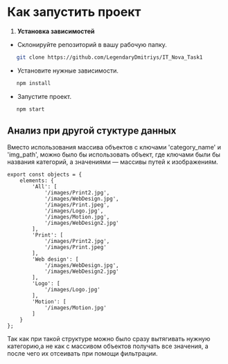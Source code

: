 # Как запустить проект

1. **Установка зависимостей**

* Склонируйте репозиторий в вашу рабочую папку.

```bash
   git clone https://github.com/LegendaryDmitriys/IT_Nova_Task1
```

* Установите нужные зависимости. 

```bash
   npm install
```
* Запустите проект.
  
```bash
   npm start
```

## Анализ при другой стуктуре данных

Вместо использования массива объектов с ключами 'category_name' и 'img_path', можно было бы использовать объект, где ключами были бы названия категорий, а значениями — массивы путей к изображениям.

```javasript
export const objects = {
    elements: {
        'All': [
            '/images/Print2.jpg',
            '/images/WebDesign.jpg',
            '/images/Print.jpeg',
            '/images/Logo.jpg',
            '/images/Motion.jpg',
            '/images/WebDesign2.jpg'
        ],
        'Print': [
            '/images/Print2.jpg',
            '/images/Print.jpeg'
        ],
        'Web design': [
            '/images/WebDesign.jpg',
            '/images/WebDesign2.jpg'
        ],
        'Logo': [
            '/images/Logo.jpg'
        ],
        'Motion': [
            '/images/Motion.jpg'
        ]
    }
};
```
Так как при такой структуре можно было сразу вытягивать нужную категорию,а не как с массивом объектов получать все значения, а после чего их отсеивать при помощи фильтрации.

